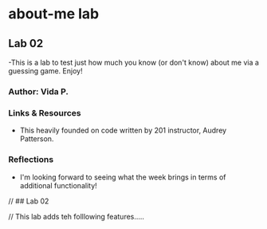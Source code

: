# about-me lab

## Lab 02

-This is a lab to test just how much you know (or don't know) about me via a guessing game. Enjoy!

### Author: Vida P.

### Links & Resources
- This heavily founded on code written by 201 instructor, Audrey Patterson.

### Reflections
- I'm looking forward to seeing what the week brings in terms of additional functionality!

// ## Lab 02

// This lab adds teh folllowing features.....

<!-- 
1. As a user, I would like to view a series of data related to the site owners interest so that the I can quickly view more information about them.
@ Create a “Top Ten” at the bottom of your HTML page as an ordered list in HTML. Some ideas that you can include could be top ten movies, top ten favorite places, or top ten places to visit.

@ Convert your work experience and education summary into an unordered list using HTML

2. As a user, I would like to be guided to an answer through a series of feedback responses so that I can learn more about the site owner.
@ Add a 6th question to the guessing game that takes in a numeric input by prompting the user to guess a number.
@ Indicates through an alert if the guess is “too high” or “too low”.
@ It should give the user exactly four opportunities to get the correct answer.
@ After all attempts have been exhausted, tell the user the correct answer. Consider using a loop of some sort.

3. As a user, I would like to guess the answer to a question that could have many possibilities so that I can have fun with with a guessing game.
* Add a 7th question that has multiple possible correct answers that are stored in an array.
* Give the user 6 attempts to guess the correct answer.
* The guesses will end once the user guesses a correct answer or they run out of attempts.
* Display all the possible correct answers to the user.
* Consider using a loop of some sort for this question.

4. As a user, I would like to know my final score so that I can know how well I did.
* Keep track of the total number of correct answers. At the end tell them how many they got correct out of the 7 questions asked. 

-->